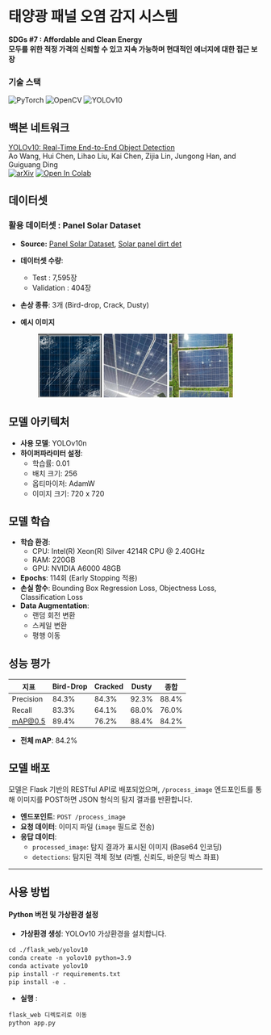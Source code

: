 # 태양광 패널 오염 감지 시스템

**SDGs #7 : Affordable and Clean Energy<br/>**
**모두를 위한 적정 가격의 신뢰할 수 있고 지속 가능하며 현대적인 에너지에 대한 접근 보장**

### 기술 스택


![PyTorch](https://img.shields.io/badge/PyTorch-EE4C2C?style=for-the-badge&logo=pytorch&logoColor=white)
![OpenCV](https://img.shields.io/badge/OpenCV-5C3EE8?style=for-the-badge&logo=opencv&logoColor=white)
![YOLOv10](https://img.shields.io/badge/YOLOv10-00FFFF?style=for-the-badge&logo=yolo&logoColor=white)



## 백본 네트워크

[YOLOv10: Real-Time End-to-End Object Detection](https://arxiv.org/abs/2405.14458)\
Ao Wang, Hui Chen, Lihao Liu, Kai Chen, Zijia Lin, Jungong Han, and Guiguang Ding\
[![arXiv](https://img.shields.io/badge/arXiv-2405.14458-b31b1b.svg)](https://arxiv.org/abs/2405.14458) [![Open In Colab](https://colab.research.google.com/assets/colab-badge.svg)](https://colab.research.google.com/github/roboflow-ai/notebooks/blob/main/notebooks/train-yolov10-object-detection-on-custom-dataset.ipynb#scrollTo=SaKTSzSWnG7s)



## 데이터셋



### 활용 데이터셋 : Panel Solar Dataset

- **Source:** [Panel Solar Dataset](https://universe.roboflow.com/susan-ifblr/panel-solar-bw945), [Solar panel dirt det](https://universe.roboflow.com/alex-jcvyb/solar-panel-dirt-det)


- **데이터셋 수량**:
  - Test : 7,595장
  - Validation : 404장
- **손상 종류**: 3개 (Bird-drop, Crack, Dusty)
- **예시 이미지**
<p align="center">
  <img src="./md_image/crack_ex1.jpg" width=25%>
  <img src="./md_image/crack_ex2.jpg" width=25%>
  <img src="./md_image/crack_ex3.jpg" width=25%>

## 모델 아키텍처

- **사용 모델**: YOLOv10n
- **하이퍼파라미터 설정**:
  - 학습률: 0.01
  - 배치 크기: 256
  - 옵티마이저: AdamW
  - 이미지 크기: 720 x 720


## 모델 학습

- **학습 환경**:
  - CPU: Intel(R) Xeon(R) Silver 4214R CPU @ 2.40GHz
  - RAM: 220GB
  - GPU: NVIDIA A6000 48GB
- **Epochs**: 114회 (Early Stopping 적용)
- **손실 함수**: Bounding Box Regression Loss, Objectness Loss, Classification Loss
- **Data Augmentation**:
  - 랜덤 회전 변환
  - 스케일 변환
  - 평행 이동


## 성능 평가

| 지표            |Bird-Drop |Cracked|Dusty|종합
|-----------------|-----------|-----------|----------|----------|
| Precision       | 84.3%     | 84.3%     |92.3%     |88.4%     |
| Recall          | 83.3%     | 64.1%     |68.0%     |76.0%     |
| mAP@0.5         | 89.4%     | 76.2%     |88.4%     |84.2%     |


- **전체 mAP**: 84.2%



## 모델 배포

모델은 Flask 기반의 RESTful API로 배포되었으며, `/process_image` 엔드포인트를 통해 이미지를 POST하면 JSON 형식의 탐지 결과를 반환합니다.

- **엔드포인트**: `POST /process_image`
- **요청 데이터**: 이미지 파일 (`image` 필드로 전송)
- **응답 데이터**:
  - `processed_image`: 탐지 결과가 표시된 이미지 (Base64 인코딩)
  - `detections`: 탐지된 객체 정보 (라벨, 신뢰도, 바운딩 박스 좌표)

---

## 사용 방법



#### Python 버전 및 가상환경 설정


- **가상환경 생성**: YOLOv10 가상환경을 설치합니다.
```
cd ./flask_web/yolov10
conda create -n yolov10 python=3.9
conda activate yolov10
pip install -r requirements.txt
pip install -e .
```

- **실행** :
```
flask_web 디렉토리로 이동
python app.py
```